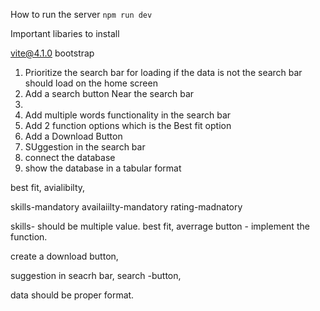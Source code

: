 How to run the server
`npm run dev`

Important libaries to install

vite@4.1.0
bootstrap

1. Prioritize the search bar for loading if the data is not the search bar should load on the home screen
2. Add a search button Near the search bar
3. 
4. Add multiple words functionality in the search bar
5. Add 2 function options which is the Best fit option
6. Add a Download Button
7. SUggestion in the search bar
8. connect the database
9. show the database in a tabular format

best fit, avialibilty,

skills-mandatory
availaiilty-mandatory
rating-madnatory


skills- should be multiple value.
best fit, averrage button - implement the function.


create a download button,


suggestion in seacrh bar,
search -button,


data should be proper format.




